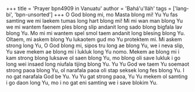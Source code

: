 +++
title = 'Prayer bpn4909 in Vanuatu'
author = 'Bahá'u'lláh'
tags = ['lang-bi', 'bpn-unsorted']
+++
O God blong mi, mo Masta blong mi! Yu Yu fas samting we mi laekem tumas long hart blong mi! Mi mi wan man blong Yu we mi wantem faenem ples blong slip andanit long sado blong bigfala lav blong Yu. Mo mi mi wantem spel smol taem andanit long blesing blong Yu.  Oltaem, mi askem blong Yu lukaotem gud mo Yu protektem mi. Mi askem strong long Yu, O God blong mi, sipos tru long ae blong Yu, we i neva slip, Yu save mekem ae blong mi i lukluk long Yu nomo.  Mekem ae blong mi i kam strong blong luksave ol saen blong Yu, mo blong oli save lukluk i go long wei insaed long niufala tijing blong Yu. Yu Yu God we taem Yu soemaot strong paoa blong Yu, ol narafala paoa oli stap seksek long fes blong Yu.
I no gat narafala God be Yu. Yu Yu gat strong paoa, Yu Yu mekem ol samting i go daon long Yu, mo i no gat eni samting we i save blokim Yu.
